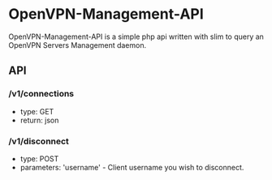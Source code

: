 # OpenVPN-Management-API

OpenVPN-Management-API is a simple php api written with slim to query an OpenVPN Servers Management daemon.

## API

### /v1/connections
* type: GET
* return: json

### /v1/disconnect
* type: POST
* parameters: 'username' - Client username you wish to disconnect.
